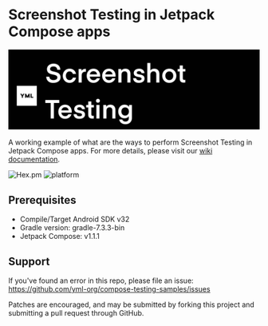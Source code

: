# Screenshot Testing in Jetpack Compose apps

![screenshot-testing](screenshot-testing.jpeg)

A working example of what are the ways to perform Screenshot Testing in Jetpack Compose apps. For more details, please visit our [wiki documentation](https://github.com/yml-org/compose-testing-samples-android/wiki).

![Hex.pm](https://img.shields.io/hexpm/l/plug) ![platform](https://img.shields.io/badge/platform--compatibility-android-brightgreen)

## Prerequisites
- Compile/Target Android SDK v32
- Gradle version: gradle-7.3.3-bin
- Jetpack Compose: v1.1.1

## Support

If you've found an error in this repo, please file an issue: https://github.com/yml-org/compose-testing-samples/issues

Patches are encouraged, and may be submitted by forking this project and submitting a pull request through GitHub. 

<br/>

